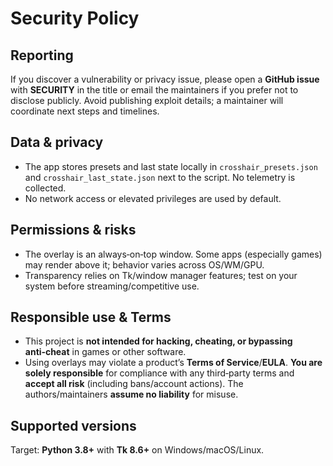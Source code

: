 # Security Policy

## Reporting

If you discover a vulnerability or privacy issue, please open a **GitHub issue** with **SECURITY** in the title or email the maintainers if you prefer not to disclose publicly. Avoid publishing exploit details; a maintainer will coordinate next steps and timelines.

## Data & privacy

- The app stores presets and last state locally in `crosshair_presets.json` and `crosshair_last_state.json` next to the script. No telemetry is collected.
- No network access or elevated privileges are used by default.

## Permissions & risks

- The overlay is an always‑on‑top window. Some apps (especially games) may render above it; behavior varies across OS/WM/GPU.
- Transparency relies on Tk/window manager features; test on your system before streaming/competitive use.

## Responsible use & Terms

- This project is **not intended for hacking, cheating, or bypassing anti‑cheat** in games or other software.
- Using overlays may violate a product’s **Terms of Service**/**EULA**. **You are solely responsible** for compliance with any third‑party terms and **accept all risk** (including bans/account actions). The authors/maintainers **assume no liability** for misuse.

## Supported versions

Target: **Python 3.8+** with **Tk 8.6+** on Windows/macOS/Linux.
